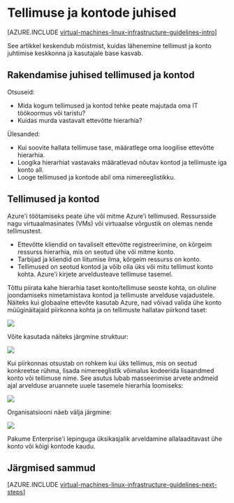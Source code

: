 <properties
    pageTitle="Tellimuse ja kontode juhised | Microsoft Azure'i"
    description="Teavet ja rakendamist suuniseid tellimused ja Azure kontod."
    documentationCenter=""
    services="virtual-machines-linux"
    authors="iainfoulds"
    manager="timlt"
    editor=""
    tags="azure-resource-manager"/>

<tags
    ms.service="virtual-machines-linux"
    ms.workload="infrastructure-services"
    ms.tgt_pltfrm="vm-linux"
    ms.devlang="na"
    ms.topic="article"
    ms.date="09/08/2016"
    ms.author="iainfou"/>

# <a name="subscription-and-accounts-guidelines"></a>Tellimuse ja kontode juhised

[AZURE.INCLUDE [virtual-machines-linux-infrastructure-guidelines-intro](../../includes/virtual-machines-linux-infrastructure-guidelines-intro.md)] 

See artikkel keskendub mõistmist, kuidas lähenemine tellimust ja konto juhtimise keskkonna ja kasutajale base kasvab.


## <a name="implementation-guidelines-for-subscriptions-and-accounts"></a>Rakendamise juhised tellimused ja kontod

Otsuseid:

- Mida kogum tellimused ja kontod tehke peate majutada oma IT töökoormus või taristu?
- Kuidas murda vastavalt ettevõtte hierarhia?

Ülesanded:

- Kui soovite hallata tellimuse tase, määratlege oma loogilise ettevõtte hierarhia.
- Loogika hierarhiat vastavaks määratlevad nõutav kontod ja tellimuste iga konto all.
- Looge tellimused ja kontode abil oma nimereeglistikku.


## <a name="subscriptions-and-accounts"></a>Tellimused ja kontod

Azure'i töötamiseks peate ühe või mitme Azure'i tellimused. Ressursside nagu virtuaalmasinates (VMs) või virtuaalse võrgustik on olemas nende tellimustest.

- Ettevõtte kliendid on tavaliselt ettevõtte registreerimine, on kõrgeim ressurss hierarhia, mis on seotud ühe või mitme konto.
- Tarbijad ja kliendid on liitumise ilma, kõrgeim ressurss on konto.
- Tellimused on seotud kontod ja võib olla üks või mitu tellimust konto kohta. Azure'i kirjete arveldusteave tellimuse tasemel.

Tõttu piirata kahe hierarhia taset konto/tellimuse seoste kohta, on oluline joondamiseks nimetamistava kontod ja tellimuste arvelduse vajadustele. Näiteks kui globaalne ettevõte kasutab Azure, nad võivad valida ühe konto müüginäitajaid piirkonna kohta ja on tellimuste hallatav piirkond taset:

![](./media/virtual-machines-common-infrastructure-service-guidelines/sub01.png)

Võite kasutada näiteks järgmine struktuur:

![](./media/virtual-machines-common-infrastructure-service-guidelines/sub02.png)

Kui piirkonnas otsustab on rohkem kui üks tellimus, mis on seotud konkreetse rühma, lisada nimereeglistik võimalus kodeerida lisaandmed konto või tellimuse nime. See asutus lubab masseerimise arvete andmeid ajal arvelduse aruannete uuele tasemele hierarhia loomiseks:

![](./media/virtual-machines-common-infrastructure-service-guidelines/sub03.png)

Organisatsiooni näeb välja järgmine:

![](./media/virtual-machines-common-infrastructure-service-guidelines/sub04.png)

Pakume Enterprise'i lepinguga üksikasjalik arveldamine allalaaditavast ühe konto või kõigi kontode kaudu.


## <a name="next-steps"></a>Järgmised sammud

[AZURE.INCLUDE [virtual-machines-linux-infrastructure-guidelines-next-steps](../../includes/virtual-machines-linux-infrastructure-guidelines-next-steps.md)] 